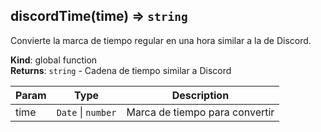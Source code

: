 <a name="discordTime"></a>

## discordTime(time) ⇒ <code>string</code>
Convierte la marca de tiempo regular en una hora similar a la de Discord.

**Kind**: global function  
**Returns**: <code>string</code> - Cadena de tiempo similar a Discord  

| Param | Type | Description |
| --- | --- | --- |
| time | <code>Date</code> \| <code>number</code> | Marca de tiempo para convertir |

